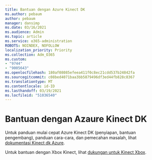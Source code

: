 ```yaml
---
title: Bantuan dengan Azure Kinect DK
ms.author: pebaum
author: pebaum
manager: dansimp
ms.date: 03/16/2021
ms.audience: Admin
ms.topic: article
ms.service: o365-administration
ROBOTS: NOINDEX, NOFOLLOW
localization_priority: Priority
ms.collection: Adm_O365
ms.custom:
- "9744"
- "9005643"
ms.openlocfilehash: 180af08085efeea411f0c8ec21cdd537b24842fa
ms.sourcegitcommit: c08bed4071baa3bb5879496df3ed44fb828c8367
ms.translationtype: MT
ms.contentlocale: id-ID
ms.lasthandoff: 03/19/2021
ms.locfileid: "51036540"
---
```

# <a name="help-with-azaure-kinect-dk"></a>Bantuan dengan Azaure Kinect DK

Untuk panduan mulai cepat Azure Kinect DK (penyiapan, bantuan pengembang), panduan cara-cara, dan pemecahan masalah, lihat [dokumentasi Kinect dk Azure](https://docs.microsoft.com/azure/kinect-dk/).


Untuk bantuan dengan Xbox Kinect, lihat [dukungan untuk Kinect Xbox](https://www.xbox.com/Search?q=kinect&rtc=1#nav-support).